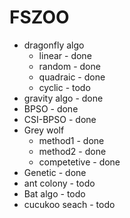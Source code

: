 # FSZOO
* dragonfly algo 
  * linear       - done
  * random       - done
  * quadraic     - done
  * cyclic       - todo
* gravity algo   - done
* BPSO           - done 
* CSI-BPSO       - done
* Grey wolf    
  * method1      - done
  * method2      - done
  * competetive  - done
* Genetic        - done
* ant colony     - todo
* Bat algo       - todo
* cucukoo seach  - todo

